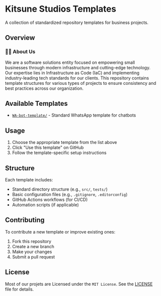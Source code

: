# Kitsune Studios Templates

A collection of standardized repository templates for business projects.

## Overview

### 🙋‍♀️ About Us

We are a software solutions entity focused on empowering small businesses through modern infrastructure and cutting-edge technology. Our expertise lies in Infrastructure as Code (IaC) and implementing industry-leading tech standards for our clients.
This repository contains template structures for various types of projects to ensure consistency and best practices across our organization.

## Available Templates

- [`WA-bot-template/`](https://github.com/Kitsune-Studios/WA-bot-template/) - Standard WhatsApp template for chatbots

## Usage

1. Choose the appropriate template from the list above
2. Click "Use this template" on GitHub
3. Follow the template-specific setup instructions

## Structure

Each template includes:

- Standard directory structure (e.g., `src/`, `tests/`)
- Basic configuration files (e.g., `.gitignore`, `.editorconfig`)
- GitHub Actions workflows (for CI/CD)
- Automation scripts (if applicable)

## Contributing

To contribute a new template or improve existing ones:

1. Fork this repository
2. Create a new branch
3. Make your changes
4. Submit a pull request

## License

Most of our projets are Licensed under the `MIT License`. See the [LICENSE](../LICENSE) file for details.